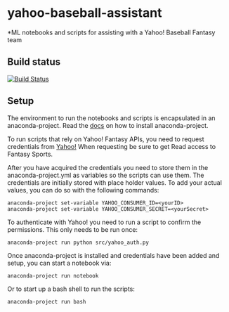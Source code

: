 # yahoo-baseball-assistant

*ML notebooks and scripts for assisting with a Yahoo! Baseball Fantasy team

## Build status

[![Build Status](https://travis-ci.com/spilchen/yahoo_baseball_assistant.svg?branch=master)](https://travis-ci.com/spilchen/yahoo_baseball_assistant)

## Setup

The environment to run the notebooks and scripts is encapsulated in an anaconda-project.  Read the [docs](https://anaconda-project.readthedocs.io/en/latest/install.html) on how to install anaconda-project.  

To run scripts that rely on Yahoo! Fantasy APIs, you need to request credentials from [Yahoo!](https://developer.yahoo.com/apps/create/)  When requesting be sure to get Read access to Fantasy Sports.

After you have acquired the credentials you need to store them in the anaconda-project.yml as variables so the scripts can use them.  The credentials are initially stored with place holder values.  To add your actual values, you can do so with the following commands:
```
anaconda-project set-variable YAHOO_CONSUMER_ID=<yourID>
anaconda-project set-variable YAHOO_CONSUMER_SECRET=<yourSecret>
```

To authenticate with Yahoo! you need to run a script to confirm the permissions.  This only needs to be run once:
```
anaconda-project run python src/yahoo_auth.py
```

Once anaconda-project is installed and credentials have been added and setup, you can start a notebook via:

```
anaconda-project run notebook
```

Or to start up a bash shell to run the scripts:

```
anaconda-project run bash
```
